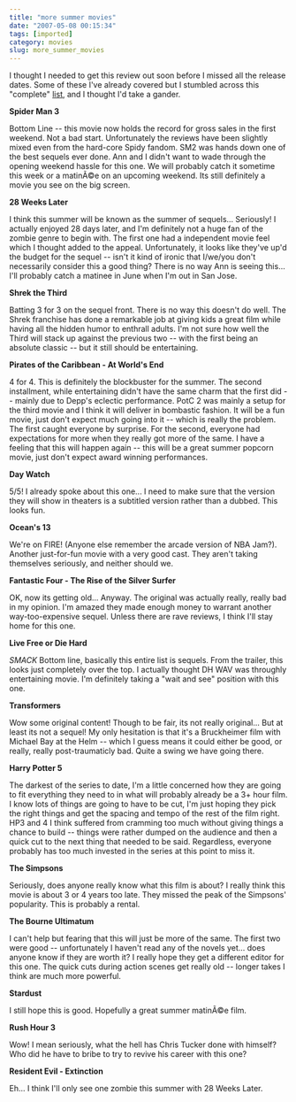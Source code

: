 ```yaml
---
title: "more summer movies"
date: "2007-05-08 00:15:34"
tags: [imported]
category: movies
slug: more_summer_movies
---
```


I thought I needed to get this review out soon before I missed all the release dates. Some of these I've already covered but I stumbled across this "complete" <a href="http://geeksofdoom.com/2007/04/23/summer-07-movie-mayhem/">list</a>, and I thought I'd take a gander.

<strong>Spider Man 3</strong>

Bottom Line -- this movie now holds the record for gross sales in the first weekend. Not a bad start. Unfortunately the reviews have been slightly mixed even from the hard-core Spidy fandom. SM2 was hands down one of the best sequels ever done. Ann and I didn't want to wade through the opening weekend hassle for this one. We will probably catch it sometime this week or a matinÃ©e on an upcoming weekend. Its still definitely a movie you see on the big screen.

<strong>28 Weeks Later</strong>

I think this summer will be known as the summer of sequels... Seriously! I actually enjoyed 28 days later, and I'm definitely not a huge fan of the zombie genre to begin with. The first one had a independent movie feel which I thought added to the appeal. Unfortunately, it looks like they've up'd the budget for the sequel -- isn't it kind of ironic that I/we/you don't necessarily consider this a good thing? There is no way Ann is seeing this... I'll probably catch a matinee in June when I'm out in San Jose.

<strong>Shrek the Third</strong>

Batting 3 for 3 on the sequel front. There is no way this doesn't do well. The Shrek franchise has done a remarkable job at giving kids a great film while having all the hidden humor to enthrall adults. I'm not sure how well the Third will stack up against the previous two -- with the first being an absolute classic -- but it still should be entertaining.

<strong>Pirates of the Caribbean - At World's End</strong>

4 for 4. This is definitely the blockbuster for the summer. The second installment, while entertaining didn't have the same charm that the first did -- mainly due to Depp's eclectic performance. PotC 2 was mainly a setup for the third movie and I think it will deliver in bombastic fashion. It will be a fun movie, just don't expect much going into it -- which is really the problem. The first caught everyone by surprise. For the second, everyone had expectations for more when they really got more of the same. I have a feeling that this will happen again -- this will be a great summer popcorn movie, just don't expect award winning performances.

<strong>Day Watch</strong>

5/5! I already spoke about this one... I need to make sure that the version they will show in theaters is a subtitled version rather than a dubbed. This looks fun.

<strong>Ocean's 13</strong>

We're on FIRE! (Anyone else remember the arcade version of NBA Jam?). Another just-for-fun movie with a very good cast. They aren't taking themselves seriously, and neither should we.

<strong>Fantastic Four - The Rise of the Silver Surfer</strong>

OK, now its getting old... Anyway. The original was actually really, really bad in my opinion. I'm amazed they made enough money to warrant another way-too-expensive sequel. Unless there are rave reviews, I think I'll stay home for this one.

<strong>Live Free or Die Hard</strong>

_SMACK_ Bottom line, basically this entire list is sequels. From the trailer, this looks just completely over the top. I actually thought DH WAV was throughly entertaining movie. I'm definitely taking a "wait and see" position with this one.

<strong>Transformers</strong>

Wow some original content! Though to be fair, its not really original... But at least its not a sequel! My only hesitation is that it's a Bruckheimer film with Michael Bay at the Helm -- which I guess means it could either be good, or really, really post-traumaticly bad. Quite a swing we have going there.

<strong>Harry Potter 5</strong>

The darkest of the series to date, I'm a little concerned how they are going to fit everything they need to in what will probably already be a 3+ hour film. I know lots of things are going to have to be cut, I'm just hoping they pick the right things and get the spacing and tempo of the rest of the film right. HP3 and 4 I think suffered from cramming too much without giving things a chance to build -- things were rather dumped on the audience and then a quick cut to the next thing that needed to be said. Regardless, everyone probably has too much invested in the series at this point to miss it.

<strong>The Simpsons</strong>

Seriously, does anyone really know what this film is about? I really think this movie is about 3 or 4 years too late. They missed the peak of the Simpsons' popularity. This is probably a rental.

<strong>The Bourne Ultimatum</strong>

I can't help but fearing that this will just be more of the same. The first two were good -- unfortunately I haven't read any of the novels yet... does anyone know if they are worth it? I really hope they get a different editor for this one. The quick cuts during action scenes get really old -- longer takes I think are much more powerful.

<strong>Stardust</strong>

I still hope this is good. Hopefully a great summer matinÃ©e film.

<strong>Rush Hour 3</strong>

Wow! I mean seriously, what the hell has Chris Tucker done with himself? Who did he have to bribe to try to revive his career with this one?

<strong>Resident Evil - Extinction</strong>

Eh... I think I'll only see one zombie this summer with 28 Weeks Later.
